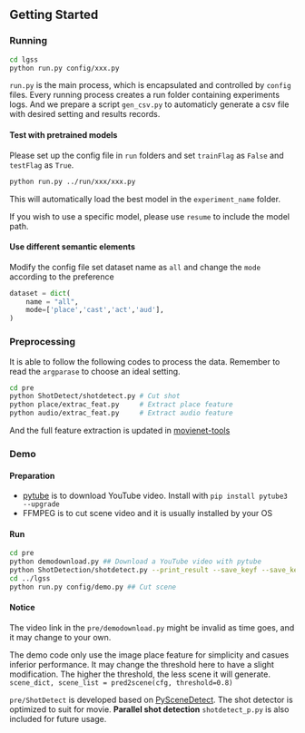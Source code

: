 ## Getting Started
### Running

```sh
cd lgss
python run.py config/xxx.py 
```

```run.py``` is the main process, which is encapsulated and controlled by ```config``` files.
Every running process creates a run folder containing experiments logs. 
And we prepare a script ```gen_csv.py``` to automaticly generate a csv file with desired setting and results records.

#### Test with pretrained models
Please set up the config file in ```run``` folders and set ``trainFlag`` as ``False`` and ``testFlag`` as ``True``.

```sh
python run.py ../run/xxx/xxx.py 
 ```

This will automatically load the best model in the ``experiment_name`` folder.

If you wish to use a specific model, please use ``resume`` to include the model path.

#### Use different semantic elements
Modify the config file set dataset name as ``all`` and change the ``mode`` according to the preference
```python
dataset = dict(
    name = "all",
    mode=['place','cast','act','aud'],
)
 ```


### Preprocessing
It is able to follow the following codes to process the data. Remember to read the ``argparase`` to choose an ideal setting.

```sh
cd pre
python ShotDetect/shotdetect.py # Cut shot 
python place/extrac_feat.py     # Extract place feature
python audio/extrac_feat.py     # Extract audio feature
 ```

And the full feature extraction is updated in [movienet-tools](https://github.com/movienet/movienet-tools)

### Demo
#### Preparation
- [pytube](https://github.com/nficano/pytube) is to download YouTube video. Install with ```pip install pytube3 --upgrade```
- FFMPEG is to cut scene video and it is usually installed by your OS

#### Run
```sh
cd pre
python demodownload.py ## Download a YouTube video with pytube
python ShotDetection/shotdetect.py --print_result --save_keyf --save_keyf_txt ## Cut shot 
cd ../lgss
python run.py config/demo.py ## Cut scene 
 ```

#### Notice
The video link in the ``pre/demodownload.py`` might be invalid as time goes, and it may change to your own.

The demo code only use the image place feature for simplicity and casues inferior performance. It may change the threshold here to have a slight modification. The higher the threshold, the less scene it will generate. ``scene_dict, scene_list = pred2scene(cfg, threshold=0.8)``

```pre/ShotDetect``` is developed based on [PySceneDetect](https://pyscenedetect.readthedocs.io/en/latest/). The shot detector is optimized to suit for movie.
**Parallel shot detection** ``shotdetect_p.py`` is also included for future usage.